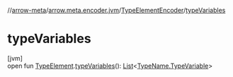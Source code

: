 //[arrow-meta](../../../index.md)/[arrow.meta.encoder.jvm](../index.md)/[TypeElementEncoder](index.md)/[typeVariables](type-variables.md)

# typeVariables

[jvm]\
open fun [TypeElement](https://docs.oracle.com/javase/8/docs/api/javax/lang/model/element/TypeElement.html).[typeVariables](type-variables.md)(): [List](https://kotlinlang.org/api/latest/jvm/stdlib/kotlin.collections/-list/index.html)&lt;[TypeName.TypeVariable](../../arrow.meta.ast/-type-name/-type-variable/index.md)&gt;
